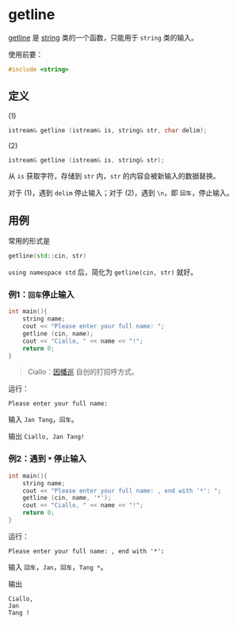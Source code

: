 # getline

[getline](https://cplusplus.com/reference/string/string/getline/) 是 [string](https://cplusplus.com/reference/string/string/) 类的一个函数，只能用于 `string` 类的输入。

使用前要：

```cpp
#include <string>
```

## 定义

(1)

```cpp
istream& getline (istream& is, string& str, char delim);
```

(2)

```cpp
istream& getline (istream& is, string& str);
```

从 `is` 获取字符，存储到 `str` 内，`str` 的内容会被新输入的数据替换。

对于 (1)，遇到 `delim` 停止输入；对于 (2)，遇到 <code>&bsol;n</code>，即 `回车`，停止输入。

## 用例

常用的形式是

```cpp
getline(std::cin, str)
```

`using namespace std` 后，简化为 `getline(cin, str)` 就好。

### 例1：`回车`停止输入

```cpp
int main(){
    string name;
    cout << "Please enter your full name: ";
    getline (cin, name);
    cout << "Ciallo, " << name << "!";
    return 0;
}
```

> Ciallo：[因幡巡](https://zh.moegirl.org.cn/zh-hans/%E5%9B%A0%E5%B9%A1%E5%B7%A1#%E7%9B%B8%E5%85%B3) 自创的打招呼方式。

运行：

```
Please enter your full name:
```

输入 `Jan Tang`，`回车`。

输出 `Ciallo, Jan Tang!`

### 例2：遇到 `*` 停止输入

```cpp
int main(){
    string name;
    cout << "Please enter your full name: , end with '*': ";
    getline (cin, name, '*');
    cout << "Ciallo, " << name << "!";
    return 0;
}
```

运行：

```
Please enter your full name: , end with '*': 
```

输入 `回车`，`Jan`，`回车`，`Tang *`。

输出

```
Ciallo,
Jan
Tang !
```
